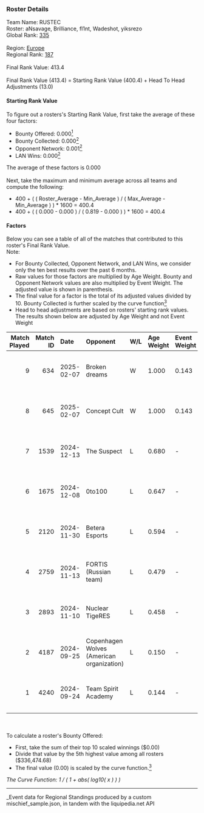 ### Roster Details<br />
Team Name: RUSTEC<br />
Roster: aNsavage, Brilliance, fl1nt, Wadeshot, yiksrezo<br />
Global Rank: [335](../../standings_global_2025_03_01.md)<br />
<br />
Region: [Europe]( ../../standings_europe_2025_03_01.md)<br />
Regional Rank: [187]( ../../standings_europe_2025_03_01.md)<br />
<br />
Final Rank Value:  413.4<br />
<br />
Final Rank Value (413.4) = Starting Rank Value (400.4) + Head To Head Adjustments (13.0)<br />

#### Starting Rank Value<br />
To figure out a rosters's Starting Rank Value, first take the average of these four factors:<br />
- Bounty Offered: 0.000[<sup>1</sup>](#table2)
- Bounty Collected: 0.000[<sup>2</sup>](#table1)
- Opponent Network: 0.001[<sup>2</sup>](#table1)
- LAN Wins: 0.000[<sup>2</sup>](#table1)

The average of these factors is 0.000<br />
<br />
Next, take the maximum and minimum average across all teams and compute the following:<br />
- 400 + ( ( Roster_Average - Min_Average ) / ( Max_Average - Min_Average ) ) * 1600 = 400.4
- 400 + ( ( 0.000 - 0.000 ) / ( 0.819 - 0.000 ) ) * 1600 = 400.4


#### Factors<br />
Below you can see a table of all of the matches that contributed to this roster's Final Rank Value.<br />
Note:<br />

- For Bounty Collected, Opponent Network, and LAN Wins, we consider only the ten best results over the past 6 months.
- Raw values for those factors are multiplied by Age Weight. Bounty and Opponent Network values are also multiplied by Event Weight. The adjusted value is shown in parenthesis.
- The final value for a factor is the total of its adjusted values divided by 10. Bounty Collected is further scaled by the curve function[<sup>3</sup>](#curveFunction)
- Head to head adjustments are based on rosters' starting rank values. The results shown below are adjusted by Age Weight and not Event Weight
<span id="table1"></span><br />


| Match Played | Match ID | Date       | Opponent                                  | W/L | Age Weight | Event Weight | Bounty Collected | Opponent Network | LAN Wins  | H2H Adj. | Roster                                           |
| -: | -: | :- | :- | :- | :- | :- | :- | :- | :- | -: | :- |
|            9 |      634 | 2025-02-07 | Broken dreams                             | W   | 1.000      | 0.143        | 0.000 (0.000)    | 0.056 (0.008)    | 0 (0.000) |    15.82 | aNsavage, Brilliance, fl1nt, Wadeshot, yiksrezo  |
|            8 |      645 | 2025-02-07 | Concept Cult                              | W   | 1.000      | 0.143        | 0.000 (0.000)    | 0.000 (0.000)    | 0 (0.000) |    15.86 | aNsavage, Brilliance, fl1nt, Wadeshot, yiksrezo  |
|            7 |     1539 | 2024-12-13 | The Suspect                               | L   | 0.680      | -            | -                | -                | -         |    -3.84 | aNsavage, Brilliance, mak1se, Wadeshot, yiksrezo |
|            6 |     1675 | 2024-12-08 | 0to100                                    | L   | 0.647      | -            | -                | -                | -         |    -2.43 | aNsavage, Brilliance, mak1se, Wadeshot, yiksrezo |
|            5 |     2120 | 2024-11-30 | Betera Esports                            | L   | 0.594      | -            | -                | -                | -         |    -2.96 | aNsavage, Brilliance, mak1se, Wadeshot, yiksrezo |
|            4 |     2759 | 2024-11-13 | FORTIS (Russian team)                     | L   | 0.479      | -            | -                | -                | -         |    -4.83 | aNsavage, Brilliance, mak1se, Wadeshot, yiksrezo |
|            3 |     2893 | 2024-11-10 | Nuclear TigeRES                           | L   | 0.458      | -            | -                | -                | -         |    -2.87 | aNsavage, Brilliance, mak1se, Wadeshot, yiksrezo |
|            2 |     4187 | 2024-09-25 | Copenhagen Wolves (American organization) | L   | 0.150      | -            | -                | -                | -         |    -1.48 | aNsavage, Brilliance, la3euka, yiksrezo, YumsaN  |
|            1 |     4240 | 2024-09-24 | Team Spirit Academy                       | L   | 0.144      | -            | -                | -                | -         |    -0.26 | aNsavage, Brilliance, la3euka, yiksrezo, YumsaN  |

<br />
<span id="table2"></span><br />
To calculate a roster's Bounty Offered:<br />

- First, take the sum of their top 10 scaled winnings ($0.00)
- Divide that value by the 5th highest value among all rosters ($336,474.68)
- The final value (0.00) is scaled by the curve function.[<sup>3</sup>](#curveFunction)

<span id="curveFunction"></span>_The Curve Function: 1 / ( 1 + abs( log10( x ) ) )_<br />

---
_Event data for Regional Standings produced by a custom mischief_sample.json, in tandem with the liquipedia.net API<br />
